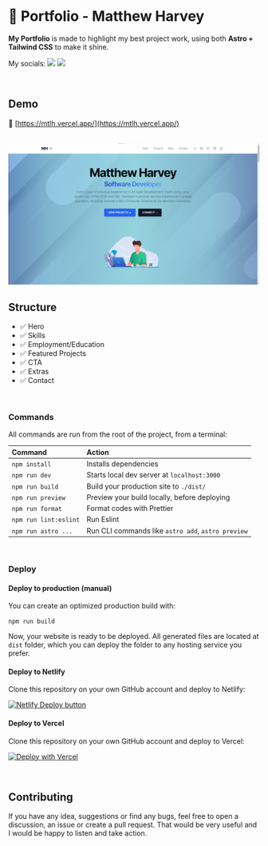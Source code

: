 # 🌟 Portfolio - Matthew Harvey

**My Portfolio** is made to highlight my best project work, using both **Astro + Tailwind CSS** to make it shine. 

My socials: 
<a href="https://www.linkedin.com/in/mtlh/" target="_blank"><img src="https://img.shields.io/badge/LinkedIn-0077B5?style=for-the-badge&logo=linkedin&logoColor=white"></a>
<a href="https://mtlh.vercel.app" target="_blank"><img src="https://img.shields.io/badge/Portfolio-0A0A0A?style=for-the-badge&logo=dev.to&logoColor=white"></a> 

<br>

## Demo

📌 [https://mtlh.vercel.app/](https://mtlh.vercel.app/)

<br>

<img src="./screenshot.png" alt="AstroWind Theme Screenshot">

<br>

## Structure

- ✅ Hero
- ✅ Skills
- ✅ Employment/Education
- ✅ Featured Projects
- ✅ CTA
- ✅ Extras
- ✅ Contact

<br>

### Commands

All commands are run from the root of the project, from a terminal:

| Command               | Action                                             |
| :-------------------- | :------------------------------------------------- |
| `npm install`         | Installs dependencies                              |
| `npm run dev`         | Starts local dev server at `localhost:3000`        |
| `npm run build`       | Build your production site to `./dist/`            |
| `npm run preview`     | Preview your build locally, before deploying       |
| `npm run format`      | Format codes with Prettier                         |
| `npm run lint:eslint` | Run Eslint                                         |
| `npm run astro ...`   | Run CLI commands like `astro add`, `astro preview` |

<br>

### Deploy

#### Deploy to production (manual)

You can create an optimized production build with:

```shell
npm run build
```

Now, your website is ready to be deployed. All generated files are located at
`dist` folder, which you can deploy the folder to any hosting service you
prefer.

#### Deploy to Netlify

Clone this repository on your own GitHub account and deploy to Netlify:

[![Netlify Deploy button](https://www.netlify.com/img/deploy/button.svg)](https://app.netlify.com/start/deploy?repository=https://github.com/onwidget/astrowind)

#### Deploy to Vercel

Clone this repository on your own GitHub account and deploy to Vercel:

[![Deploy with Vercel](https://vercel.com/button)](https://vercel.com/new/clone?repository-url=https%3A%2F%2Fgithub.com%2Fonwidget%2Fastrowind)

<br>

## Contributing

If you have any idea, suggestions or find any bugs, feel free to open a discussion, an issue or create a pull request.
That would be very useful and I would be happy to listen and take action.

